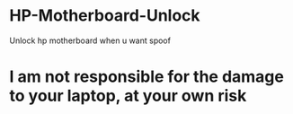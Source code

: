 # HP-Motherboard-Unlock
Unlock hp motherboard when u want spoof

# I am not responsible for the damage to your laptop, at your own risk

